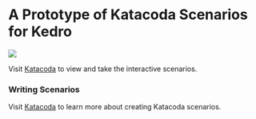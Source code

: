 # A Prototype of Katacoda Scenarios for Kedro

[![](http://shields.katacoda.com/katacoda/yetudada/count.svg)](https://www.katacoda.com/yetudada)


Visit [Katacoda](https://www.katacoda.com/yetudada) to view and take the interactive scenarios.

### Writing Scenarios 

Visit [Katacoda](https://www.katacoda.com/teach/git-hosted-scenarios) to learn more about creating Katacoda scenarios.